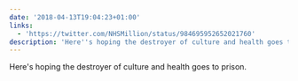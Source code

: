 ```yaml
---
date: '2018-04-13T19:04:23+01:00'
links:
  - 'https://twitter.com/NHSMillion/status/984695952652021760'
description: 'Here''s hoping the destroyer of culture and health goes to prison. '
---
```

Here's hoping the destroyer of culture and health goes to prison. 
